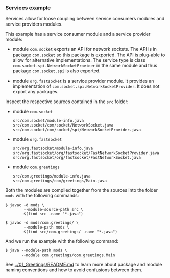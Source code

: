 ### Services example

Services allow for loose coupling between service consumers modules and service providers modules.

This example has a service consumer module and a service provider module:

- module `com.socket` exports an API for network sockets. 
  The API is in package `com.socket` so this package is exported. 
  The API is plug-able to allow for alternative implementations. 
  The service type is class `com.socket.spi.NetworkSocketProvider` in the same module and thus package `com.socket.spi` is also exported.

- module `org.fastsocket` is a service provider module. 
  It provides an implementation of `com.socket.spi.NetworkSocketProvider`. 
  It does not export any packages. 
  
Inspect the respective sources contained in the `src` folder:

- module `com.socket`
    
    ```
    src/com.socket/module-info.java
    src/com.socket/com/socket/NetworkSocket.java
    src/com.socket/com/socket/spi/NetworkSocketProvider.java
    ```
    
- module `org.fastsocket`

    ```
    src/org.fastsocket/module-info.java
    src/org.fastsocket/org/fastsocket/FastNetworkSocketProvider.java
    src/org.fastsocket/org/fastsocket/FastNetworkSocket.java
    ```
    
- module `com.greetings`
    ```
    src/com.greetings/module-info.java
    src/com.greetings/com/greetings/Main.java
    ```

Both the modules are compiled together from the sources into the folder `mods` with the following commands:
    
    $ javac -d mods \
            --module-source-path src \
            $(find src -name "*.java")
            
    $ javac -d mods/com.greetings/ \
            --module-path mods \
            $(find src/com.greetings/ -name "*.java")
    
And we run the example with the following command:
    
    $ java --module-path mods \
           --module com.greetings/com.greetings.Main

See [../01_Greetings/README.md](../01_Greetings/README.md) to learn more about package and module naming conventions and how to avoid confusions between them.
